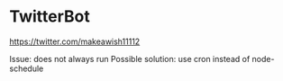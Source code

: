# TwitterBot

https://twitter.com/makeawish11112

Issue: does not always run 
Possible solution: use cron instead of node-schedule 
